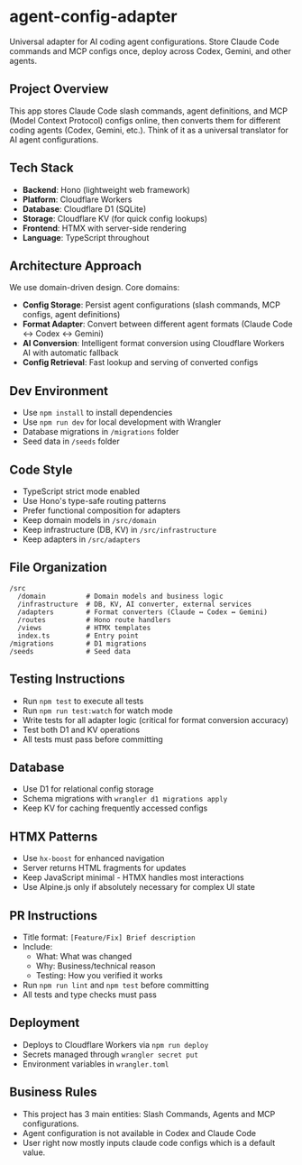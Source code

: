 # agent-config-adapter

Universal adapter for AI coding agent configurations. Store Claude Code commands and MCP configs once, deploy across Codex, Gemini, and other agents.

## Project Overview

This app stores Claude Code slash commands, agent definitions, and MCP (Model Context Protocol) configs online, then converts them for different coding agents (Codex, Gemini, etc.). Think of it as a universal translator for AI agent configurations.

## Tech Stack

- **Backend**: Hono (lightweight web framework)
- **Platform**: Cloudflare Workers
- **Database**: Cloudflare D1 (SQLite)
- **Storage**: Cloudflare KV (for quick config lookups)
- **Frontend**: HTMX with server-side rendering
- **Language**: TypeScript throughout

## Architecture Approach

We use domain-driven design. Core domains:
- **Config Storage**: Persist agent configurations (slash commands, MCP configs, agent definitions)
- **Format Adapter**: Convert between different agent formats (Claude Code ↔ Codex ↔ Gemini)
- **AI Conversion**: Intelligent format conversion using Cloudflare Workers AI with automatic fallback
- **Config Retrieval**: Fast lookup and serving of converted configs

## Dev Environment

- Use `npm install` to install dependencies
- Use `npm run dev` for local development with Wrangler
- Database migrations in `/migrations` folder
- Seed data in `/seeds` folder

## Code Style

- TypeScript strict mode enabled
- Use Hono's type-safe routing patterns
- Prefer functional composition for adapters
- Keep domain models in `/src/domain`
- Keep infrastructure (DB, KV) in `/src/infrastructure`
- Keep adapters in `/src/adapters`

## File Organization

```
/src
  /domain          # Domain models and business logic
  /infrastructure  # DB, KV, AI converter, external services
  /adapters        # Format converters (Claude ↔ Codex ↔ Gemini)
  /routes          # Hono route handlers
  /views           # HTMX templates
  index.ts         # Entry point
/migrations        # D1 migrations
/seeds             # Seed data
```

## Testing Instructions

- Run `npm test` to execute all tests
- Run `npm run test:watch` for watch mode
- Write tests for all adapter logic (critical for format conversion accuracy)
- Test both D1 and KV operations
- All tests must pass before committing

## Database

- Use D1 for relational config storage
- Schema migrations with `wrangler d1 migrations apply`
- Keep KV for caching frequently accessed configs

## HTMX Patterns

- Use `hx-boost` for enhanced navigation
- Server returns HTML fragments for updates
- Keep JavaScript minimal - HTMX handles most interactions
- Use Alpine.js only if absolutely necessary for complex UI state

## PR Instructions

- Title format: `[Feature/Fix] Brief description`
- Include:
  - What: What was changed
  - Why: Business/technical reason
  - Testing: How you verified it works
- Run `npm run lint` and `npm test` before committing
- All tests and type checks must pass

## Deployment

- Deploys to Cloudflare Workers via `npm run deploy`
- Secrets managed through `wrangler secret put`
- Environment variables in `wrangler.toml`

## Business Rules
- This project has 3 main entities: Slash Commands, Agents and MCP configurations.
- Agent configuration is not available in Codex and Claude Code
- User right now mostly inputs claude code configs which is a default value.
